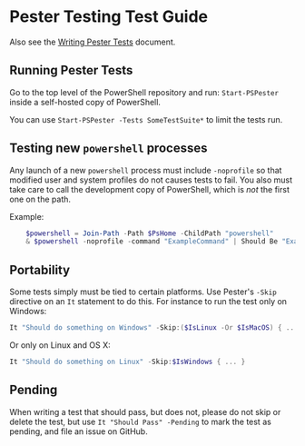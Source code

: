 Pester Testing Test Guide
=========================

Also see the [Writing Pester Tests](../../docs/testing-guidelines/WritingPesterTests.md)
document.

Running Pester Tests
--------------------

Go to the top level of the PowerShell repository and run: `Start-PSPester`
inside a self-hosted copy of PowerShell.

You can use `Start-PSPester -Tests SomeTestSuite*` to limit the tests run.

Testing new `powershell` processes
----------------------------------

Any launch of a new `powershell` process must include `-noprofile` so that
modified user and system profiles do not causes tests to fail. You also must
take care to call the development copy of PowerShell, which is *not* the first
one on the path.

Example:

```powershell
    $powershell = Join-Path -Path $PsHome -ChildPath "powershell"
    & $powershell -noprofile -command "ExampleCommand" | Should Be "ExampleOutput"
```

Portability
-----------

Some tests simply must be tied to certain platforms. Use Pester's
`-Skip` directive on an `It` statement to do this. For instance to run
the test only on Windows:

```powershell
It "Should do something on Windows" -Skip:($IsLinux -Or $IsMacOS) { ... }
```

Or only on Linux and OS X:

```powershell
It "Should do something on Linux" -Skip:$IsWindows { ... }
```

Pending
-------

When writing a test that should pass, but does not, please do not skip or delete
the test, but use `It "Should Pass" -Pending` to mark the test as pending, and
file an issue on GitHub.
